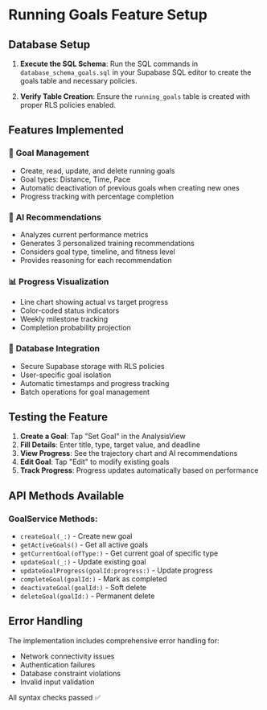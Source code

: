 # Running Goals Feature Setup

## Database Setup

1. **Execute the SQL Schema**: Run the SQL commands in `database_schema_goals.sql` in your Supabase SQL editor to create the goals table and necessary policies.

2. **Verify Table Creation**: Ensure the `running_goals` table is created with proper RLS policies enabled.

## Features Implemented

### 🎯 **Goal Management**
- Create, read, update, and delete running goals
- Goal types: Distance, Time, Pace
- Automatic deactivation of previous goals when creating new ones
- Progress tracking with percentage completion

### 🤖 **AI Recommendations**
- Analyzes current performance metrics
- Generates 3 personalized training recommendations
- Considers goal type, timeline, and fitness level
- Provides reasoning for each recommendation

### 📊 **Progress Visualization**
- Line chart showing actual vs target progress
- Color-coded status indicators
- Weekly milestone tracking
- Completion probability projection

### 💾 **Database Integration**
- Secure Supabase storage with RLS policies
- User-specific goal isolation
- Automatic timestamps and progress tracking
- Batch operations for goal management

## Testing the Feature

1. **Create a Goal**: Tap "Set Goal" in the AnalysisView
2. **Fill Details**: Enter title, type, target value, and deadline
3. **View Progress**: See the trajectory chart and AI recommendations
4. **Edit Goal**: Tap "Edit" to modify existing goals
5. **Track Progress**: Progress updates automatically based on performance

## API Methods Available

### GoalService Methods:
- `createGoal(_:)` - Create new goal
- `getActiveGoals()` - Get all active goals
- `getCurrentGoal(ofType:)` - Get current goal of specific type
- `updateGoal(_:)` - Update existing goal
- `updateGoalProgress(goalId:progress:)` - Update progress
- `completeGoal(goalId:)` - Mark as completed
- `deactivateGoal(goalId:)` - Soft delete
- `deleteGoal(goalId:)` - Permanent delete

## Error Handling

The implementation includes comprehensive error handling for:
- Network connectivity issues
- Authentication failures
- Database constraint violations
- Invalid input validation

All syntax checks passed ✅